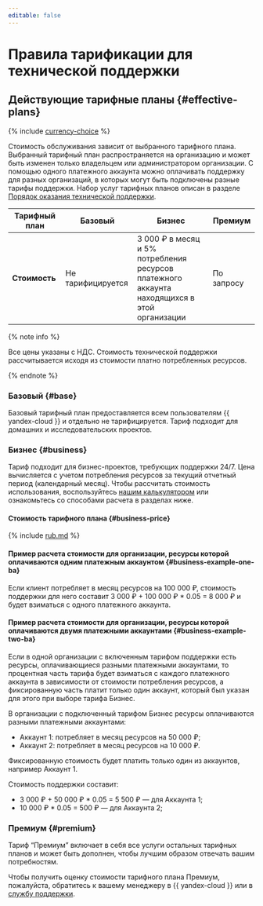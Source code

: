 ```yaml
---
editable: false
---
```


# Правила тарификации для технической поддержки



## Действующие тарифные планы {#effective-plans}

{% include [currency-choice](../_includes/pricing/currency-choice.md) %}

Стоимость обслуживания зависит от выбранного тарифного плана. Выбранный тарифный план распространяется на организацию и может быть изменен только владельцем или администратором организации. С помощью одного платежного аккаунта можно оплачивать поддержку для разных организаций, в которых могут быть подключены разные тарифы поддержки. Набор услуг тарифных планов описан в разделе [Порядок оказания технической поддержки](overview.md).

Тарифный план | Базовый | Бизнес                                                                                                                                                                                                              | Премиум
--- | --- |---------------------------------------------------------------------------------------------------------------------------------------------------------------------------------------------------------------------| ---
 **Стоимость** | Не тарифицируется | 3 000 ₽ в месяц и 5% потребления ресурсов платежного</br> аккаунта находящихся в этой организации | По запросу

{% note info %}

Все цены указаны с НДС. Стоимость технической поддержки рассчитывается исходя из стоимости платно потребленных ресурсов.

{% endnote %}

### Базовый {#base}

Базовый тарифный план предоставляется всем пользователям {{ yandex-cloud }} и отдельно не тарифицируется. Тариф подходит для домашних и исследовательских проектов.

### Бизнес {#business}

Тариф подходит для бизнес-проектов, требующих поддержки 24/7.
Цена вычисляется с учетом потребления ресурсов за текущий отчетный период (календарный месяц). Чтобы рассчитать стоимость использования, воспользуйтесь [нашим калькулятором](/prices#calculator) или ознакомьтесь со способами расчета в разделах ниже.

#### Стоимость тарифного плана {#business-price}


{% include [rub.md](../_pricing/support/rub-business-2023.md) %}




#### Пример расчета стоимости для организации, ресурсы которой оплачиваются одним платежным аккаунтом {#business-example-one-ba}

Если клиент потребляет в месяц ресурсов на 100 000 ₽, стоимость поддержки для него составит 3 000 ₽ + 100 000 ₽ * 0.05 = 8 000 ₽ и будет взиматься с одного платежного аккаунта. 

#### Пример расчета стоимости для организации, ресурсы которой оплачиваются двумя платежными аккаунтами {#business-example-two-ba}

Если в одной организации с включенным тарифом поддержки есть ресурсы, оплачивающиеся разными платежными аккаунтами, то процентная часть тарифа будет взиматься с каждого платежного аккаунта в зависимости от стоимости потребления ресурсов, а фиксированную часть платит только один аккаунт, который был указан для этого при выборе тарифа Бизнес. 

В организации с подключенный тарифом Бизнес ресурсы оплачиваются разными платежными аккаунтами:

* Аккаунт 1: потребляет в месяц ресурсов на 50 000 ₽;
* Аккаунт 2: потребляет в месяц ресурсов на 10 000 ₽.

Фиксированную стоимость будет платить только один из аккаунтов, например Аккаунт 1. 

Стоимость поддержки составит:

* 3 000 ₽ + 50 000 ₽ * 0.05 = 5 500 ₽ — для Aккаунта 1; 
* 10 000 ₽ * 0.05 = 500 ₽ — для Aккаунта 2;

### Премиум {#premium}

Тариф <q>Премиум</q> включает в себя все услуги остальных тарифных планов и может быть дополнен, чтобы лучшим образом отвечать вашим потребностям.

Чтобы получить оценку стоимости тарифного плана Премиум, пожалуйста, обратитесь к вашему менеджеру в {{ yandex-cloud }} или в [службу поддержки]({{link-console-support}}).

